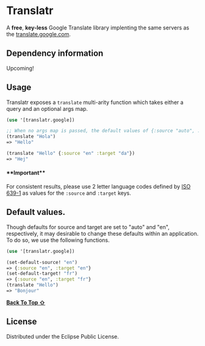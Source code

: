 Translatr
==========

A __free__, __key-less__ Google Translate library implenting the same servers as the [translate.google.com](https://translate.google.com/).

## Dependency information

Upcoming!

## Usage

Translatr exposes a `translate` multi-arity function which takes either a query and an optional args map.

``` clojure
(use '[translatr.google])

;; When no args map is passed, the default values of {:source "auto", :target "en"} are used.
(translate "Hola")
=> "Hello"

(translate "Hello" {:source "en" :target "da"})
=> "Hej"
```
#### \*\*Important\*\*

For consistent results, please use 2 letter language codes defined by [ISO 639-1](https://en.wikipedia.org/wiki/List_of_ISO_639-1_codes) as values for the `:source` and `:target` keys.


## Default values.

Though defaults for source and target are set to "auto" and "en", respectively, it may desirable to change these defaults within an application. To do so, we use the following functions.

``` clojure
(use '[translatr.google])

(set-default-source! "en")
=> {:source "en", :target "en"}
(set-default-target! "fr")
=> {:source "en", :target "fr"}
(translate "Hello")
=> "Bonjour"
```

[**Back To Top ⇧**](#Translatr)

## License

Distributed under the Eclipse Public License.

